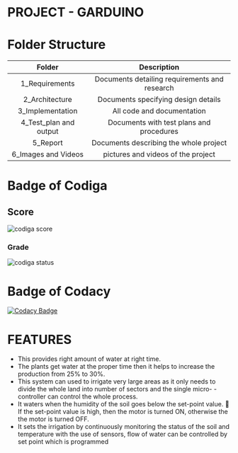 # PROJECT - GARDUINO

# Folder Structure
|Folder|	Description|
|:---:|:---:|
|1_Requirements|	Documents detailing requirements and research|
|2_Architecture|	Documents specifying design details|
|3_Implementation	|All code and documentation|
|4_Test_plan and output|	Documents with test plans and procedures|
|5_Report| Documents describing the whole project|
|6_Images and Videos| pictures and videos of the project|

# Badge of Codiga

## Score
![codiga score](https://api.codiga.io/project/31662/score/svg)

 ### Grade
![codiga status](https://api.codiga.io/project/31662/status/svg)


# Badge of Codacy
[![Codacy Badge](https://app.codacy.com/project/badge/Grade/960aa00f18a746a783f282fb0c856a29)](https://www.codacy.com/gh/1g1o0w1r1i/M2-EmbSys-project/dashboard?utm_source=github.com&amp;utm_medium=referral&amp;utm_content=1g1o0w1r1i/M2-EmbSys-project&amp;utm_campaign=Badge_Grade)

# FEATURES
* This provides right amount of water at right time. 
* The plants get water at the proper time then it helps to increase the production from 25% to 30%.
* This system can used to irrigate very large areas as it only needs to divide the whole land into number of sectors and the single micro- -controller can control the whole process.
* It waters when the humidity of the soil goes below the set-point value.  If the set-point value is high, then the motor is turned ON, otherwise the the motor is turned OFF. 
* It sets the irrigation by continuously monitoring the status of the soil and temperature with the use of sensors, flow of water can be controlled by set point which is programmed

